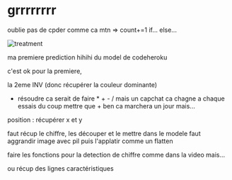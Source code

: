 # grrrrrrrr

oublie pas de cpder comme ca mtn => count+=1 if... else... 

![treatment](https://user-images.githubusercontent.com/53193299/65807729-36a78800-e190-11e9-8752-a50647de8c3c.png)

ma premiere prediction hihihi du model de codeheroku 


c'est ok pour la premiere,

la 2eme INV (donc récupérer la couleur dominante) 

 - résoudre ca serait de faire * + - / mais un capchat ca chagne a chaque essais du coup mettre que + ben ca marchera un jour mais...

position : récupérer x et y

faut récup le chiffre, les découper et le mettre dans le modele faut aggrandir image avec pil puis l'applatir comme un flatten



faire les fonctions pour la detection de chiffre comme dans la video mais...

ou récup des lignes caractéristiques

